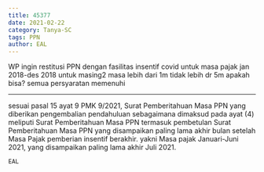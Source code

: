 ```yaml
---
title: 45377
date: 2021-02-22
category: Tanya-SC
tags: PPN
author: EAL
---
```


WP ingin restitusi PPN dengan fasilitas insentif covid untuk masa pajak jan 2018-des 2018 untuk masing2 masa lebih dari 1m tidak lebih dr 5m apakah bisa? semua persyaratan memenuhi

---

sesuai pasal 15 ayat 9 PMK 9/2021, Surat Pemberitahuan Masa PPN yang diberikan pengembalian pendahuluan sebagaimana dimaksud pada ayat (4) meliputi Surat Pemberitahuan Masa PPN termasuk pembetulan Surat Pemberitahuan Masa PPN yang disampaikan paling lama akhir bulan setelah Masa Pajak pemberian insentif berakhir. yakni Masa pajak Januari-Juni 2021, yang disampaikan paling lama akhir Juli 2021.

`EAL`
